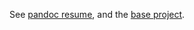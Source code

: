 See [pandoc resume](https://github.com/aluriak/pandoc_resume),
and the [base project](https://github.com/mszep/pandoc_resume).
